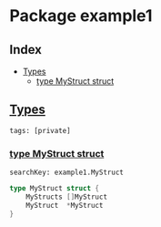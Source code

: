 # Package example1

## Index

* [Types](#type)
    * [type MyStruct struct](#MyStruct)


## <a id="type" href="#type">Types</a>

```
tags: [private]
```

### <a id="MyStruct" href="#MyStruct">type MyStruct struct</a>

```
searchKey: example1.MyStruct
```

```Go
type MyStruct struct {
	MyStructs []MyStruct
	MyStruct  *MyStruct
}
```

